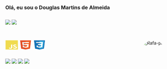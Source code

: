### Olá, eu sou o Douglas Martins de Almeida

##
<div>
   <a href="https://github.com/DouglasMDAlmeida"></a>
   <img height="180em" src="https://github-readme-stats.vercel.app/api?username=douglasmdalmeida&show_icons=true&theme=tokyonight"</img>
   <img height="180em" src="https://github-readme-stats.vercel.app/api/top-langs/?username=douglasmdalmeida&layout=compact&theme=tokyonight"</img>
</div>

##

<div style="display: inline_block"><br>
  <img align="center" alt="Rafa-Js" height="30" width="40" src="https://raw.githubusercontent.com/devicons/devicon/master/icons/javascript/javascript-plain.svg">
  <img align="center" alt="Rafa-HTML" height="30" width="40" src="https://raw.githubusercontent.com/devicons/devicon/master/icons/html5/html5-original.svg">
  <img align="center" alt="Rafa-CSS" height="30" width="40" src="https://raw.githubusercontent.com/devicons/devicon/master/icons/css3/css3-original.svg">
  <img align="right" alt="Rafa-pic" height="150" style="border-radius:50px;" src="https://media.giphy.com/media/v1.Y2lkPTc5MGI3NjExOGM5OGVlYWUyYjJkMWM0MzAxN2M2YWU4Y2ZlZjU3YzdlOTNmOGQ4ZSZjdD1n/zhZ8Cy5u1HLIblxBwf/giphy.gif">
</div>

##

<div>
  
  <a href="https://www.instagram.com/douglaasmda/" target="_blank"><img src="https://img.shields.io/badge/-Instagram-%23E4405F?style=for-the-badge&logo=instagram&logoColor=white" target="_blank"></a>
 	<a href = "mailto:douglasjt123@gmail.com"><img src="https://img.shields.io/badge/-Gmail-%23333?style=for-the-badge&logo=gmail&logoColor=white" target="_blank"></a>
  <a href="https://www.linkedin.com/in/douglas-martins-de-almeida-973440122/" target="_blank"><img src="https://img.shields.io/badge/-LinkedIn-%230077B5?style=for-the-badge&logo=linkedin&logoColor=white" target="_blank"></a> 
  <a href="https://wa.me/5543996422387/" target="_blank"><img src="https://img.shields.io/badge/WhatsApp-25D366?style=for-the-badge&logo=whatsapp&logoColor=white" target="_blank"></a>
  
</div>


